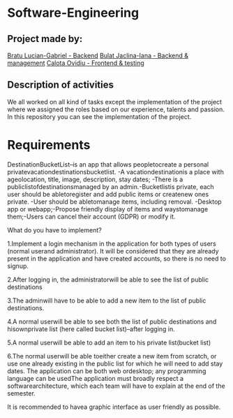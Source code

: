 # Software-Engineering

## Project made by:
[Bratu Lucian-Gabriel - Backend](https://github.com/911-LucianGabriel-Bratu)
[Bulat Jaclina-Iana - Backend & management](https://github.com/bloo404)
[Calota Ovidiu - Frontend & testing](https://github.com/911-Calota-Ovidiu)

## Description of activities
We all worked on all kind of tasks except the implementation of the project where we assigned the roles based on our experience, talents and passion. In this repository you can see the implementation of the project.

# Requirements
DestinationBucketList–is an app that allows peopletocreate a personal privatevacationdestinationsbucketlist.
-A vacationdestinationis a place with ageolocation, title, image, description, stay dates;
-There is a publiclistofdestinationsmanaged by an admin.-Bucketlistis private, each user should be abletoregister and add public items or createnew ones private.
-User should be abletomanage items, including removal.
-Desktop app or webapp;-Propose friendly display of items and waystomanage them;-Users can cancel their account (GDPR) or modify it.

What do you have to implement?

1.Implement a login mechanism in the application for both types of users (normal userand administrator).
It will be considered that they are already present in the application and have created accounts, so there is no need to signup.

2.After logging in, the administratorwill be able to see the list of public destinations

3.The adminwill have to be able to add a new item to the list of public destinations.

4.A normal userwill be able to see both the list of public destinations and hisownprivate list (here called bucket list)–after logging in.

5.A normal userwill be able to add an item to his private list(bucket list)

6.The normal userwill be able toeither create a new item from scratch, or use one already existing in the public list for which he will need to add stay dates.
The application can be both web ordesktop; any programming language can be usedThe application must broadly respect a softwarearchitecture, which each team will have to explain at the end of the semester. 

It is recommended to havea graphic interface as user friendly as possible.
